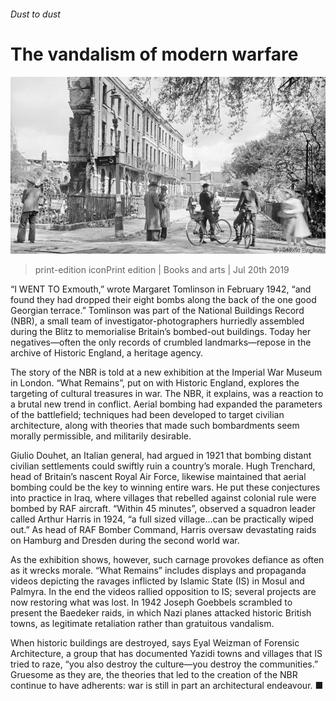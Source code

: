 ###### Dust to dust

# The vandalism of modern warfare 

![image](images/20190720_BKP005_0.jpg) 

> print-edition iconPrint edition | Books and arts | Jul 20th 2019 

“I WENT TO Exmouth,” wrote Margaret Tomlinson in February 1942, “and found they had dropped their eight bombs along the back of the one good Georgian terrace.” Tomlinson was part of the National Buildings Record (NBR), a small team of investigator-photographers hurriedly assembled during the Blitz to memorialise Britain’s bombed-out buildings. Today her negatives—often the only records of crumbled landmarks—repose in the archive of Historic England, a heritage agency. 

The story of the NBR is told at a new exhibition at the Imperial War Museum in London. “What Remains”, put on with Historic England, explores the targeting of cultural treasures in war. The NBR, it explains, was a reaction to a brutal new trend in conflict. Aerial bombing had expanded the parameters of the battlefield; techniques had been developed to target civilian architecture, along with theories that made such bombardments seem morally permissible, and militarily desirable. 

Giulio Douhet, an Italian general, had argued in 1921 that bombing distant civilian settlements could swiftly ruin a country’s morale. Hugh Trenchard, head of Britain’s nascent Royal Air Force, likewise maintained that aerial bombing could be the key to winning entire wars. He put these conjectures into practice in Iraq, where villages that rebelled against colonial rule were bombed by RAF aircraft. “Within 45 minutes”, observed a squadron leader called Arthur Harris in 1924, “a full sized village…can be practically wiped out.” As head of RAF Bomber Command, Harris oversaw devastating raids on Hamburg and Dresden during the second world war. 

As the exhibition shows, however, such carnage provokes defiance as often as it wrecks morale. “What Remains” includes displays and propaganda videos depicting the ravages inflicted by Islamic State (IS) in Mosul and Palmyra. In the end the videos rallied opposition to IS; several projects are now restoring what was lost. In 1942 Joseph Goebbels scrambled to present the Baedeker raids, in which Nazi planes attacked historic British towns, as legitimate retaliation rather than gratuitous vandalism. 

When historic buildings are destroyed, says Eyal Weizman of Forensic Architecture, a group that has documented Yazidi towns and villages that IS tried to raze, “you also destroy the culture—you destroy the communities.” Gruesome as they are, the theories that led to the creation of the NBR continue to have adherents: war is still in part an architectural endeavour. ■ 

